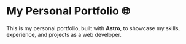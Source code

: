 # My Personal Portfolio 🌐

This is my personal portfolio, built with **Astro**, to showcase my skills, experience, and projects as a web developer.